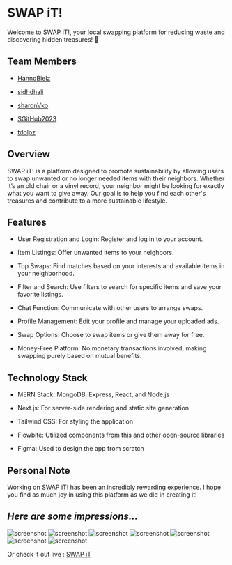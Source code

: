 # SWAP iT!

Welcome to SWAP iT!, your local swapping platform for reducing waste and discovering hidden treasures! 🌿

## Team Members

- [HannoBielz](https://github.com/HannoBielz)

- [sidhdhali](https://github.com/sidhdhali)

- [sharonVko](https://github.com/sharonVko)

- [SGitHub2023](https://github.com/SGitHub2023)

- [tdolpz](https://github.com/tdolpz)

## Overview

SWAP iT! is a platform designed to promote sustainability by allowing users to swap unwanted or no longer needed items with their neighbors. Whether it’s an old chair or a vinyl record, your neighbor might be looking for exactly what you want to give away. Our goal is to help you find each other's treasures and contribute to a more sustainable lifestyle.

## Features

- User Registration and Login: Register and log in to your account.

- Item Listings: Offer unwanted items to your neighbors.

- Top Swaps: Find matches based on your interests and available items in your neighborhood.

- Filter and Search: Use filters to search for specific items and save your favorite listings.

- Chat Function: Communicate with other users to arrange swaps.

- Profile Management: Edit your profile and manage your uploaded ads.

- Swap Options: Choose to swap items or give them away for free.

- Money-Free Platform: No monetary transactions involved, making swapping purely based on mutual benefits.

## Technology Stack

- MERN Stack: MongoDB, Express, React, and Node.js

- Next.js: For server-side rendering and static site generation

- Tailwind CSS: For styling the application

- Flowbite: Utilized components from this and other open-source libraries

- Figma: Used to design the app from scratch

## Personal Note

Working on SWAP iT! has been an incredibly rewarding experience. I hope you find as much joy in using this platform as we did in creating it!

## _Here are some impressions..._

![screenshot](/readMeFiles/ScreenshotLogin.png)
![screenshot](/readMeFiles/ScreenshotAllAdsAlphabetical.png)
![screenshot](/readMeFiles/ScreenshotSingleView.png)
![screenshot](/readMeFiles/ScreenshotChat.png)
![screenshot](/readMeFiles/ScreenshotMyAds.png)
![screenshot](/readMeFiles/ScreenshotCreateAd.png)
![screenshot](/readMeFiles/ScreenshotProfileSettings.png)

Or check it out live : [SWAP iT](https://swap-it.onrender.com/)
